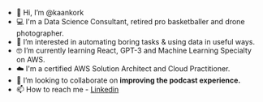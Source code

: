 - 👋 Hi, I’m @kaankork
- 💻 I'm a Data Science Consultant, retired pro basketballer and drone photographer.
- 👀 I’m interested in automating boring tasks & using data in useful ways.
- 🤓 I’m currently learning React, GPT-3 and Machine Learning Specialty on AWS.
- ☁️ I'm a certified AWS Solution Architect and Cloud Practitioner.
- 🚀 I’m looking to collaborate on **improving the podcast experience.**
- 📫 How to reach me - [Linkedin](https://www.linkedin.com/in/kaankorkmaz/)

<!---
kaankork/kaankork is a ✨ special ✨ repository because its `README.md` (this file) appears on your GitHub profile.
You can click the Preview link to take a look at your changes.
--->
